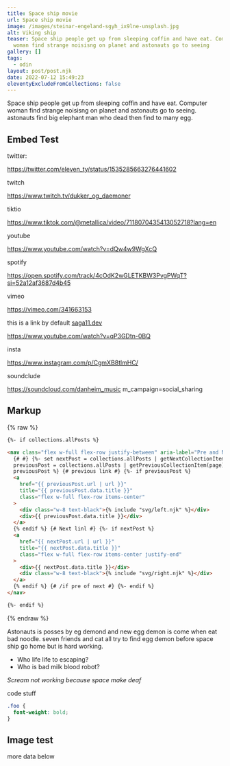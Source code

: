 ```yaml
---
title: Space ship movie
url: Space ship movie
image: /images/steinar-engeland-sgyh_ix9lne-unsplash.jpg
alt: Viking ship
teaser: Space ship people get up from sleeping coffin and have eat. Computer
  woman find strange noisisng on planet and astonauts go to seeing
gallery: []
tags:
  - odin
layout: post/post.njk
date: 2022-07-12 15:49:23
eleventyExcludeFromCollections: false
---
```


Space ship people get up from sleeping coffin and have eat.
Computer woman find strange noisisng on planet and astonauts go to seeing. astonauts find big elephant man who dead then find to many egg.

## Embed Test

twitter:

https://twitter.com/eleven_ty/status/1535285663276441602

twitch

https://www.twitch.tv/dukker_og_daemoner

tiktio

https://www.tiktok.com/@metallica/video/7118070435413052718?lang=en

youtube

https://www.youtube.com/watch?v=dQw4w9WgXcQ

spotify

https://open.spotify.com/track/4cOdK2wGLETKBW3PvgPWqT?si=52a12af3687d4b45

vimeo

https://vimeo.com/341663153

this is a link by default [saga11.dev](https://saga11.dev)

https://www.youtube.com/watch?v=qP3GDtn-0BQ

insta

https://www.instagram.com/p/CgmXB8tlmHC/

soundclude

https://soundcloud.com/danheim_music
m_campaign=social_sharing

## Markup

{% raw %}

```html
{%- if collections.allPosts %}

<nav class="flex w-full flex-row justify-between" aria-label="Pre and Next post">
  {# #} {%- set nextPost = collections.allPosts | getNextCollectionItem(page) %} {%- set
  previousPost = collections.allPosts | getPreviousCollectionItem(page) %} {%- if nextPost or
  previousPost %} {# previous link #} {%- if previousPost %}
  <a
    href="{{ previousPost.url | url }}"
    title="{{ previousPost.data.title }}"
    class="flex w-full flex-row items-center"
  >
    <div class="w-8 text-black">{% include "svg/left.njk" %}</div>
    <div>{{ previousPost.data.title }}</div>
  </a>
  {% endif %} {# Next linl #} {%- if nextPost %}
  <a
    href="{{ nextPost.url | url }}"
    title="{{ nextPost.data.title }}"
    class="flex w-full flex-row items-center justify-end"
  >
    <div>{{ nextPost.data.title }}</div>
    <div class="w-8 text-black">{% include "svg/right.njk" %}</div>
  </a>
  {% endif %} {# /if pre of next #} {%- endif %}
</nav>

{%- endif %}
```

{% endraw %}

Astonauts is posses by eg demond and new egg demon is come when eat bad noodle. seven friends and cat all try to find egg demon before space ship go home but is hard working.

- Who life life to escaping?
- Who is bad milk blood robot?

_Scream not working because space make deaf_

code stuff

```css
.foo {
  font-weight: bold;
}
```

## Image test

more data below
